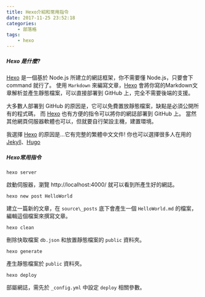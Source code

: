 ```yaml
---
title: Hexo介紹和常用指令
date: 2017-11-25 23:52:18
categories:
    - 部落格
tags:
    - hexo
---
```


##### Hexo 是什麼?

[Hexo] 是一個基於 Node.js 所建立的網誌框架，你不需要懂 Node.js，只要會下 command 就行了。
使用 `Markdown` 來編寫文章，[Hexo] 會將你寫的Markdown文章解析並產生靜態檔案，可以直接部署到 GitHub 上，完全不需要後端的支援。

<!--more-->

大多數人部署到 GitHub 的原因是，它可以免費置放靜態檔案，缺點是必須公開所有的程式碼，
而 [Hexo] 也有方便的指令可以將你的網誌部署到 GitHub 上。
當然其他網頁伺服器軟體也可以，但就要自行架設主機，建置環境。

我選擇 [Hexo] 的原因是...它有完整的繁體中文文件!
你也可以選擇很多人在用的 [Jekyll]、[Hugo]

[Hexo]: https://hexo.io/zh-tw/
[Jekyll]: https://jekyllrb.com/
[Hugo]: https://gohugo.io/

##### Hexo常用指令

    hexo server

啟動伺服器，瀏覽 http://localhost:4000/ 就可以看到所產生好的網誌。

    hexo new post HelloWorld

建立一篇新的文章，在 `source\_posts` 底下會產生一個 `HelloWorld.md` 的檔案，編輯這個檔案來撰寫文章。

    hexo clean

刪除快取檔案 `db.json` 和放置靜態檔案的 `public` 資料夾。

    hexo generate

產生靜態檔案於 `public` 資料夾。

    hexo deploy

部屬網誌，需先於 `_config.yml` 中設定 `deploy` 相關參數。
